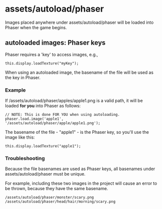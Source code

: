 # assets/autoload/phaser

Images placed anywhere under assets/autoload/phaser will be loaded into Phaser when the game begins.

## autoloaded images: Phaser keys

Phaser requires a 'key' to access images, e.g.,

```
this.display.loadTexture("myKey");
```

When using an autoloaded image, the basename of the file will be used as the key in Phaser.

### Example

If /assets/autoload/phaser/apples/apple1.png is a valid path, it will be loaded **for you** into Phaser as follows:

```
// NOTE: This is done FOR YOU when using autoloading.
phaser.load.image('apple1', '/assets/autoload/phaser/apple/apple1.png');
```

The basename of the file - "apple1" - is the Phaser key, so you'll use the image like this:

```
this.display.loadTexture("apple1");
```

### Troubleshooting

Because the file basenames are used as Phaser keys, all basenames under assets/autoload/phaser must be unique.

For example, including these two images in the project will cause an error to be thrown, because they have the same basename.

```
/assets/autoload/phaser/monster/scary.png
/assets/autoload/phaser/head/hair/morning/scary.png
```
